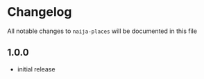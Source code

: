 # Changelog

All notable changes to `naija-places` will be documented in this file

## 1.0.0

-   initial release
